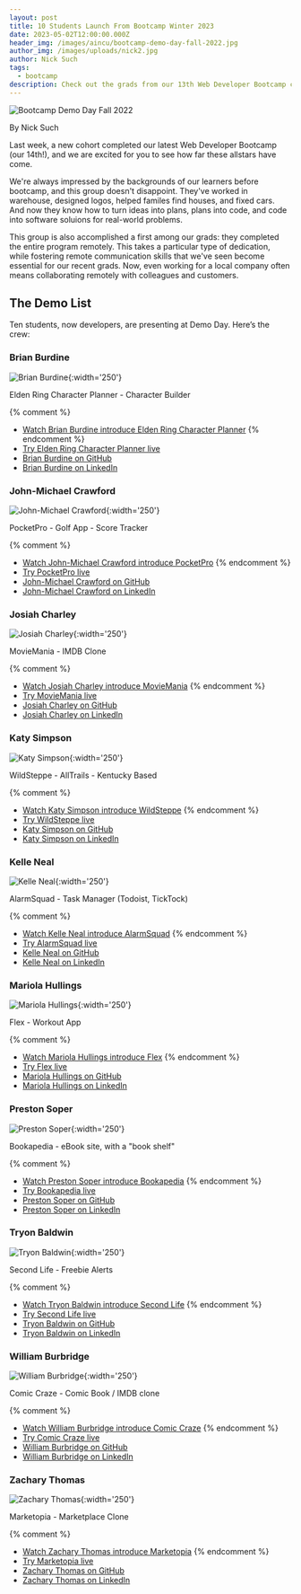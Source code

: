 ```yaml
---
layout: post
title: 10 Students Launch From Bootcamp Winter 2023
date: 2023-05-02T12:00:00.000Z
header_img: /images/aincu/bootcamp-demo-day-fall-2022.jpg
author_img: /images/uploads/nick2.jpg
author: Nick Such
tags:
  - bootcamp
description: Check out the grads from our 13th Web Developer Bootcamp cohort
---
```

![Bootcamp Demo Day Fall 2022]({{page.header_img}} "Bootcamp Demo Day at Awesome Inc - December 2022")

By Nick Such

Last week, a new cohort completed our latest Web Developer Bootcamp (our 14th!), and we are excited for you to see how far these allstars have come.

We're always impressed by the backgrounds of our learners before bootcamp, and this group doesn't disappoint. They've worked in warehouse, designed logos, helped familes find houses, and fixed cars. And now they know how to turn ideas into plans, plans into code, and code into software soluions for real-world problems.

This group is also accomplished a first among our grads: they completed the entire program remotely. This takes a particular type of dedication, while fostering remote communication skills that we've seen become essential for our recent grads. Now, even working for a local company often means collaborating remotely with colleagues and customers.

## The Demo List

Ten students, now developers, are presenting at Demo Day. Here’s the crew:

### Brian Burdine

![Brian Burdine](/images/uploads/brian-burdine.jpg){:width='250'}

Elden Ring Character Planner - Character Builder

{% comment %}
* [Watch Brian Burdine introduce Elden Ring Character Planner](&t=778s)
{% endcomment %}
* [Try Elden Ring Character Planner live](https://er-character-planner-frontend.web.app/)
* [Brian Burdine on GitHub](https://https://github.com/brian-burdine)
* [Brian Burdine on LinkedIn](https://https://www.linkedin.com/in/brian-burdine-6a672a23b/)

### John-Michael Crawford

![John-Michael Crawford](/images/uploads/john-michael-crawford.jpg){:width='250'}

PocketPro - Golf App - Score Tracker

{% comment %}
* [Watch John-Michael Crawford introduce PocketPro](&t=875s)
{% endcomment %}
* [Try PocketPro live](https://pocket-pro-api.web.app/)
* [John-Michael Crawford on GitHub](https://https://github.com/JMC818386)
* [John-Michael Crawford on LinkedIn](https://https://www.linkedin.com/in/john-michaelcrawford/)

### Josiah Charley

![Josiah Charley](/images/uploads/josiah-charley.jpg){:width='250'}

MovieMania - IMDB Clone

{% comment %}
* [Watch Josiah Charley introduce MovieMania](&t=943s)
{% endcomment %}
* [Try MovieMania live](https://moviemaniacs-6726e.web.app/home)
* [Josiah Charley on GitHub](https://https://github.com/joich7)
* [Josiah Charley on LinkedIn](https://https://www.linkedin.com/in/josiah-charley-024a88208/)

### Katy Simpson

![Katy Simpson](/images/uploads/katy-simpson.jpg){:width='250'}

WildSteppe - AllTrails - Kentucky Based

{% comment %}
* [Watch Katy Simpson introduce WildSteppe](&t=1032s)
{% endcomment %}
* [Try WildSteppe live](https://wildsteppe-95857.web.app/)
* [Katy Simpson on GitHub](https://https://github.com/mkrs90)
* [Katy Simpson on LinkedIn](https://https://www.linkedin.com/in/katy-simpson-844aa674/)

### Kelle Neal

![Kelle Neal](/images/uploads/kelle-neal.jpg){:width='250'}

AlarmSquad - Task Manager (Todoist, TickTock)

{% comment %}
* [Watch Kelle Neal introduce AlarmSquad](&t=1159s)
{% endcomment %}
* [Try AlarmSquad live](https://alarmsquad-1bf9e.web.app/)
* [Kelle Neal on GitHub](https://https://github.com/Kelle-Neal)
* [Kelle Neal on LinkedIn](https://https://www.linkedin.com/in/kelleneal/)

### Mariola Hullings

![Mariola Hullings](/images/uploads/mariola-hullings.jpg){:width='250'}

Flex - Workout App

{% comment %}
* [Watch Mariola Hullings introduce Flex](&t=1250s)
{% endcomment %}
* [Try Flex live](https://flex-app.vercel.app/)
* [Mariola Hullings on GitHub](https://https://github.com/MariolaH)
* [Mariola Hullings on LinkedIn](https://https://www.linkedin.com/in/mariola-hullings-9579b6238/)

### Preston Soper

![Preston Soper](/images/uploads/preston-soper.jpg){:width='250'}

Bookapedia - eBook site, with a "book shelf"

{% comment %}
* [Watch Preston Soper introduce Bookapedia](&t=1326s)
{% endcomment %}
* [Try Bookapedia live](https://bookapedia-frontend.web.app/)
* [Preston Soper on GitHub](https://https://github.com/psoper1)
* [Preston Soper on LinkedIn](https://https://www.linkedin.com/in/preston-soper-782586100/)

### Tryon Baldwin

![Tryon Baldwin](/images/uploads/tryon-baldwin.jpg){:width='250'}

Second Life - Freebie Alerts

{% comment %}
* [Watch Tryon Baldwin introduce Second Life](&t=1437s)
{% endcomment %}
* [Try Second Life live]()
* [Tryon Baldwin on GitHub](https://https://github.com/OMEGATRYON)
* [Tryon Baldwin on LinkedIn](https://https://www.linkedin.com/in/tryonbaldwin/)

### William Burbridge

![William Burbridge](/images/uploads/william-burbridge.jpg){:width='250'}

Comic Craze - Comic Book / IMDB clone

{% comment %}
* [Watch William Burbridge introduce Comic Craze](&t=1554s)
{% endcomment %}
* [Try Comic Craze live](https://ainc-comic-craze.web.app/)
* [William Burbridge on GitHub](https://https://github.com/WillBridge0789)
* [William Burbridge on LinkedIn](https://https://www.linkedin.com/in/willjburbridge/)

### Zachary Thomas

![Zachary Thomas](/images/uploads/zachary-thomas.jpg){:width='250'}

Marketopia - Marketplace Clone

{% comment %}
* [Watch Zachary Thomas introduce Marketopia](&t=1647s) 
{% endcomment %}
* [Try Marketopia live](https://marketopia-frontend.vercel.app/)
* [Zachary Thomas on GitHub](https://https://github.com/ZacRayTho)
* [Zachary Thomas on LinkedIn](https://https://www.linkedin.com/in/zacraytho/)